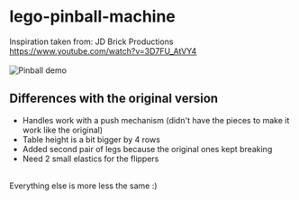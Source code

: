 # lego-pinball-machine
Inspiration taken from: JD Brick Productions<br>
https://www.youtube.com/watch?v=3D7FU_AtVY4<br>
<br>
![Pinball demo](pics/0-play.gif)
## Differences with the original version<br>
- Handles work with a push mechanism (didn't have the pieces to make it work like the original)<br>
- Table height is a bit bigger by 4 rows<br>
- Added second pair of legs because the original ones kept breaking<br>
- Need 2 small elastics for the flippers<br>
<br>
Everything else is more less the same :) <br>
